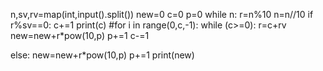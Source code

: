 
n,sv,rv=map(int,input().split())
new=0
c=0
p=0
while n:
    r=n%10
    n=n//10
if r%sv==0:
        c+=1
print(c)
       #for i in range(0,c,-1):
while (c>=0):
            r=c+rv
            new=new+r*pow(10,p)
            p+=1
            c-=1
        
else:
         new=new+r*pow(10,p)
         p+=1
print(new)

